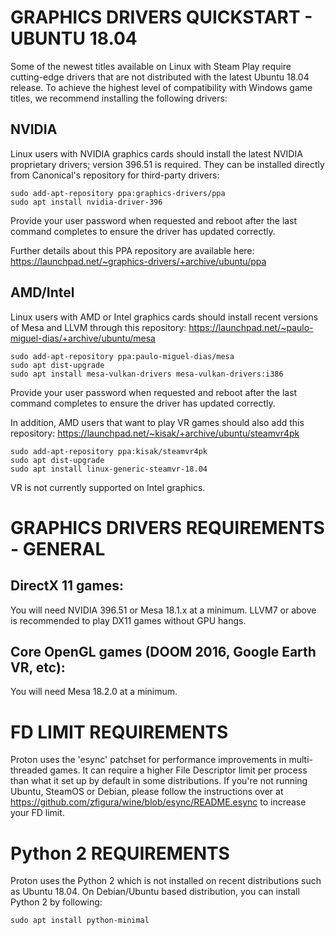 # GRAPHICS DRIVERS QUICKSTART - UBUNTU 18.04

Some of the newest titles available on Linux with Steam Play require cutting-edge drivers that are not distributed with the latest Ubuntu 18.04 release. To achieve the highest level of compatibility with Windows game titles, we recommend installing the following drivers:

## NVIDIA

Linux users with NVIDIA graphics cards should install the latest NVIDIA proprietary drivers; version 396.51 is required. They can be installed directly from Canonical's repository for third-party drivers:

```
sudo add-apt-repository ppa:graphics-drivers/ppa
sudo apt install nvidia-driver-396
```

Provide your user password when requested and reboot after the last command completes to ensure the driver has updated correctly.  

Further details about this PPA repository are available here: 
https://launchpad.net/~graphics-drivers/+archive/ubuntu/ppa

## AMD/Intel

Linux users with AMD or Intel graphics cards should install recent versions of Mesa and LLVM through this repository: https://launchpad.net/~paulo-miguel-dias/+archive/ubuntu/mesa

```
sudo add-apt-repository ppa:paulo-miguel-dias/mesa
sudo apt dist-upgrade
sudo apt install mesa-vulkan-drivers mesa-vulkan-drivers:i386
```

Provide your user password when requested and reboot after the last command completes to ensure the driver has updated correctly.

In addition, AMD users that want to play VR games should also add this repository: https://launchpad.net/~kisak/+archive/ubuntu/steamvr4pk

```
sudo add-apt-repository ppa:kisak/steamvr4pk
sudo apt dist-upgrade
sudo apt install linux-generic-steamvr-18.04
```

VR is not currently supported on Intel graphics.

# GRAPHICS DRIVERS REQUIREMENTS - GENERAL

## DirectX 11 games:
You will need NVIDIA 396.51 or Mesa 18.1.x at a minimum. LLVM7 or above is recommended to play DX11 games without GPU hangs.
## Core OpenGL games (DOOM 2016, Google Earth VR, etc):
You will need Mesa 18.2.0 at a minimum.

# FD LIMIT REQUIREMENTS

Proton uses the 'esync' patchset for performance improvements in multi-threaded games. It can require a higher File Descriptor limit per process than what it set up by default in some distributions. If you're not running Ubuntu, SteamOS or Debian, please follow the instructions over at https://github.com/zfigura/wine/blob/esync/README.esync to increase your FD limit.

# Python 2 REQUIREMENTS

Proton uses the Python 2 which is not installed on recent distributions such as Ubuntu 18.04. On Debian/Ubuntu based distribution, you can install Python 2 by following:

```
sudo apt install python-minimal
```
